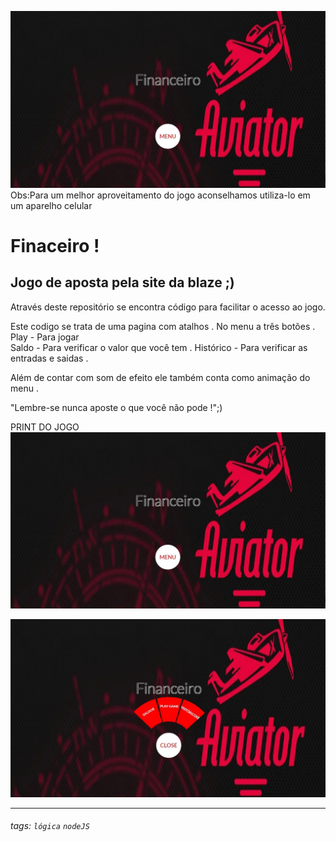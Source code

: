 ![](https://raw.githubusercontent.com/PablinhoNomade/Game-Aviator-Finaceiro/main/Print1.jpg)
Obs:Para um melhor aproveitamento do jogo aconselhamos utiliza-lo em um aparelho celular
# Finaceiro !

## Jogo de aposta pela site da blaze   ;)

Através deste repositório se encontra código para facilitar o acesso ao jogo.

Este codigo se trata de uma pagina com atalhos .
No menu a três botões .
Play - Para jogar  
Saldo - Para verificar o valor que você tem .
Histórico - Para verificar as entradas e saidas . 

Além de contar com som de efeito ele também conta como animação do menu .

"Lembre-se nunca aposte o que você não pode !";)

PRINT DO JOGO 
![](https://raw.githubusercontent.com/PablinhoNomade/Game-Aviator-Finaceiro/main/Print1.jpg)

![](https://raw.githubusercontent.com/PablinhoNomade/Game-Aviator-Finaceiro/main/Print2.jpg)


----

###### tags: `lógica` `nodeJS`
